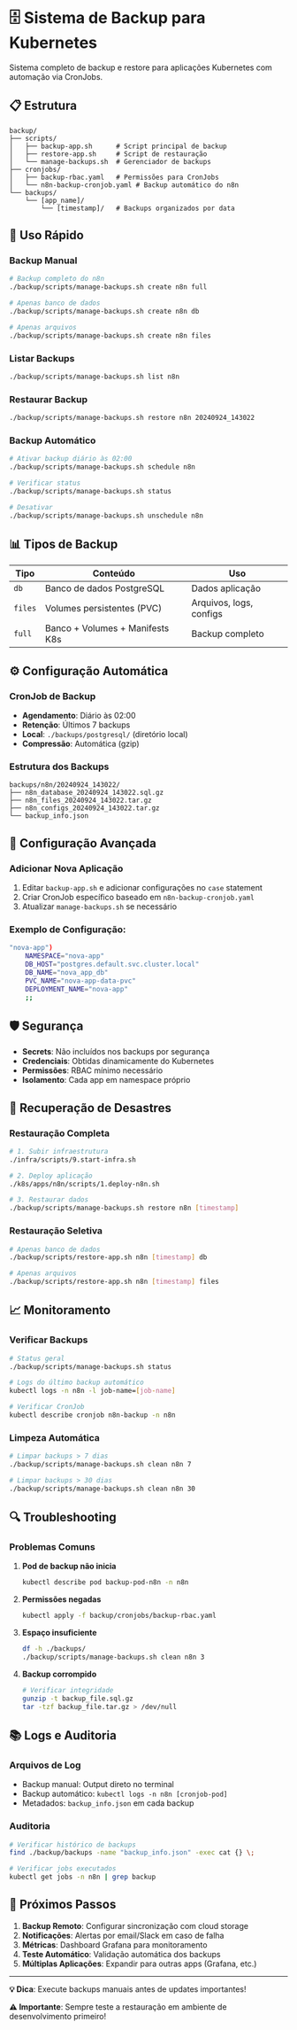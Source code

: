 # 🗄️ Sistema de Backup para Kubernetes

Sistema completo de backup e restore para aplicações Kubernetes com automação via CronJobs.

## 📋 Estrutura

```
backup/
├── scripts/
│   ├── backup-app.sh      # Script principal de backup
│   ├── restore-app.sh     # Script de restauração
│   └── manage-backups.sh  # Gerenciador de backups
├── cronjobs/
│   ├── backup-rbac.yaml   # Permissões para CronJobs
│   └── n8n-backup-cronjob.yaml # Backup automático do n8n
└── backups/
    └── [app_name]/
        └── [timestamp]/   # Backups organizados por data
```

## 🚀 Uso Rápido

### Backup Manual

```bash
# Backup completo do n8n
./backup/scripts/manage-backups.sh create n8n full

# Apenas banco de dados
./backup/scripts/manage-backups.sh create n8n db

# Apenas arquivos
./backup/scripts/manage-backups.sh create n8n files
```

### Listar Backups

```bash
./backup/scripts/manage-backups.sh list n8n
```

### Restaurar Backup

```bash
./backup/scripts/manage-backups.sh restore n8n 20240924_143022
```

### Backup Automático

```bash
# Ativar backup diário às 02:00
./backup/scripts/manage-backups.sh schedule n8n

# Verificar status
./backup/scripts/manage-backups.sh status

# Desativar
./backup/scripts/manage-backups.sh unschedule n8n
```

## 📊 Tipos de Backup

| Tipo    | Conteúdo                        | Uso                     |
| ------- | ------------------------------- | ----------------------- |
| `db`    | Banco de dados PostgreSQL       | Dados aplicação         |
| `files` | Volumes persistentes (PVC)      | Arquivos, logs, configs |
| `full`  | Banco + Volumes + Manifests K8s | Backup completo         |

## ⚙️ Configuração Automática

### CronJob de Backup

- **Agendamento**: Diário às 02:00
- **Retenção**: Últimos 7 backups
- **Local**: `./backups/postgresql/` (diretório local)
- **Compressão**: Automática (gzip)

### Estrutura dos Backups

```
backups/n8n/20240924_143022/
├── n8n_database_20240924_143022.sql.gz
├── n8n_files_20240924_143022.tar.gz
├── n8n_configs_20240924_143022.tar.gz
└── backup_info.json
```

## 🔧 Configuração Avançada

### Adicionar Nova Aplicação

1. Editar `backup-app.sh` e adicionar configurações no `case` statement
2. Criar CronJob específico baseado em `n8n-backup-cronjob.yaml`
3. Atualizar `manage-backups.sh` se necessário

### Exemplo de Configuração:

```bash
"nova-app")
    NAMESPACE="nova-app"
    DB_HOST="postgres.default.svc.cluster.local"
    DB_NAME="nova_app_db"
    PVC_NAME="nova-app-data-pvc"
    DEPLOYMENT_NAME="nova-app"
    ;;
```

## 🛡️ Segurança

- **Secrets**: Não incluídos nos backups por segurança
- **Credenciais**: Obtidas dinamicamente do Kubernetes
- **Permissões**: RBAC mínimo necessário
- **Isolamento**: Cada app em namespace próprio

## 🚨 Recuperação de Desastres

### Restauração Completa

```bash
# 1. Subir infraestrutura
./infra/scripts/9.start-infra.sh

# 2. Deploy aplicação
./k8s/apps/n8n/scripts/1.deploy-n8n.sh

# 3. Restaurar dados
./backup/scripts/manage-backups.sh restore n8n [timestamp]
```

### Restauração Seletiva

```bash
# Apenas banco de dados
./backup/scripts/restore-app.sh n8n [timestamp] db

# Apenas arquivos
./backup/scripts/restore-app.sh n8n [timestamp] files
```

## 📈 Monitoramento

### Verificar Backups

```bash
# Status geral
./backup/scripts/manage-backups.sh status

# Logs do último backup automático
kubectl logs -n n8n -l job-name=[job-name]

# Verificar CronJob
kubectl describe cronjob n8n-backup -n n8n
```

### Limpeza Automática

```bash
# Limpar backups > 7 dias
./backup/scripts/manage-backups.sh clean n8n 7

# Limpar backups > 30 dias
./backup/scripts/manage-backups.sh clean n8n 30
```

## 🔍 Troubleshooting

### Problemas Comuns

1. **Pod de backup não inicia**

   ```bash
   kubectl describe pod backup-pod-n8n -n n8n
   ```

2. **Permissões negadas**

   ```bash
   kubectl apply -f backup/cronjobs/backup-rbac.yaml
   ```

3. **Espaço insuficiente**

   ```bash
   df -h ./backups/
   ./backup/scripts/manage-backups.sh clean n8n 3
   ```

4. **Backup corrompido**
   ```bash
   # Verificar integridade
   gunzip -t backup_file.sql.gz
   tar -tzf backup_file.tar.gz > /dev/null
   ```

## 📚 Logs e Auditoria

### Arquivos de Log

- Backup manual: Output direto no terminal
- Backup automático: `kubectl logs -n n8n [cronjob-pod]`
- Metadados: `backup_info.json` em cada backup

### Auditoria

```bash
# Verificar histórico de backups
find ./backup/backups -name "backup_info.json" -exec cat {} \;

# Verificar jobs executados
kubectl get jobs -n n8n | grep backup
```

## 🎯 Próximos Passos

1. **Backup Remoto**: Configurar sincronização com cloud storage
2. **Notificações**: Alertas por email/Slack em caso de falha
3. **Métricas**: Dashboard Grafana para monitoramento
4. **Teste Automático**: Validação automática dos backups
5. **Múltiplas Aplicações**: Expandir para outras apps (Grafana, etc.)

---

**💡 Dica**: Execute backups manuais antes de updates importantes!

**⚠️ Importante**: Sempre teste a restauração em ambiente de desenvolvimento primeiro!
